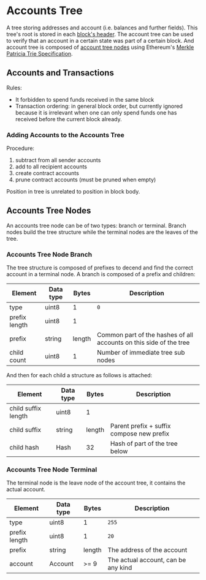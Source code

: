 # Accounts Tree
A tree storing addresses and account (i.e. balances and further fields).
This tree's root is stored in each [block's header](block.md#header).
The account tree can be used to verify that an account in a certain state was part of a certain block.
And account tree is composed of [account tree nodes](#account-tree-node) using Ethereum's [Merkle Patricia Trie Specification](https://github.com/ethereum/wiki/wiki/Patricia-Tree).

## Accounts and Transactions

Rules:
* It forbidden to spend funds received in the same block
* Transaction ordering: in general block order, but currently ignored because it is irrelevant when one can only spend funds one has received before the current block already.

### Adding Accounts to the Accounts Tree

Procedure:
1. subtract from all sender accounts
2. add to all recipient accounts
3. create contract accounts
4. prune contract accounts (must be pruned when empty)

Position in tree is unrelated to position in block body.

## Accounts Tree Nodes
An accounts tree node can be of two types: branch or terminal.
Branch nodes build the tree structure while the terminal nodes are the leaves of the tree.

### Accounts Tree Node Branch
The tree structure is composed of prefixes to decend and find the correct account in a terminal node.
A branch is composed of a prefix and children:

| Element       | Data type    | Bytes  | Description                                                        |
|---------------|--------------|--------|--------------------------------------------------------------------|
| type          | uint8        | 1      | `0`                                                                |
| prefix length | uint8        | 1      |                                                                    |
| prefix        | string       | length | Common part of the hashes of all accounts on this side of the tree |
| child count   | uint8        | 1      | Number of immediate tree sub nodes                                 |

And then for each child a structure as follows is attached:

| Element             | Data type    | Bytes  | Description                               |
|---------------------|--------------|--------|-------------------------------------------|
| child suffix length | uint8        | 1      |                                           |
| child suffix        | string       | length | Parent prefix + suffix compose new prefix |
| child hash          | Hash         | 32     | Hash of part of the tree below            |

### Accounts Tree Node Terminal
The terminal node is the leave node of the account tree, it contains the actual account.

| Element       | Data type    | Bytes  | Description                         |
|---------------|--------------|--------|-------------------------------------|
| type          | uint8        | 1      | `255`                               |
| prefix length | uint8        | 1      | `20`                                |
| prefix        | string       | length | The address of the account          |
| account       | Account      | >= 9   | The actual account, can be any kind |


